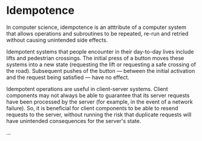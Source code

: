 # Idempotence

In computer science, idempotence is an atttribute of a computer system that allows operations and subroutines to be repeated, re-run and retried without causing unintended side effects.

Idempotent systems that people encounter in their day-to-day lives include lifts and pedestrian crossings. The initial press of a button moves these systems into a new state (requesting the lift or requesting a safe crossing of the road). Subsequent pushes of the button — between the initial activation and the request being satisfied — have no effect.

Idempotent operations are useful in client-server systems. Client components may not always be able to guarantee that its server requests have been processed by the server (for example, in the event of a network failure). So, it is beneficial for client components to be able to resend requests to the server, without running the risk that duplicate requests will have unintended consequences for the server's state.

...
